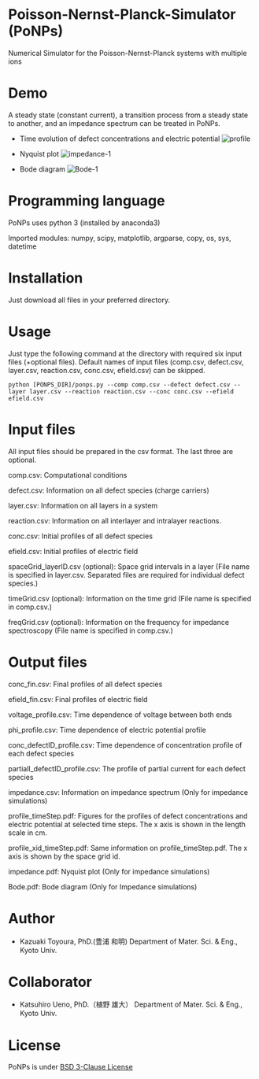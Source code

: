 # Poisson-Nernst-Planck-Simulator (PoNPs)
Numerical Simulator for the Poisson-Nernst-Planck systems with multiple ions

# Demo
A steady state (constant current), a transition process from a steady state to another, and an impedance spectrum can be treated in PoNPs.

* Time evolution of defect concentrations and electric potential 
![profile](https://user-images.githubusercontent.com/93914342/142352821-9c66bdfb-6317-452a-8758-1bca05ddfb7e.gif)

* Nyquist plot
![impedance-1](https://user-images.githubusercontent.com/93914342/142379603-315a1925-762d-4cd2-b916-bfbf480d83fe.png)
* Bode diagram
![Bode-1](https://user-images.githubusercontent.com/93914342/142375814-73c40b34-6633-4530-bac9-6c0506c4485e.png)

# Programming language
PoNPs uses python 3 (installed by anaconda3)

Imported modules: numpy, scipy, matplotlib, argparse, copy, os, sys, datetime

# Installation
Just download all files in your preferred directory.

# Usage
Just type the following command at the directory with required six input files (+optional files).
Default names of input files (comp.csv, defect.csv, layer.csv, reaction.csv, conc.csv, efield.csv) can be skipped.
```
python [PONPS_DIR]/ponps.py --comp comp.csv --defect defect.csv --layer layer.csv --reaction reaction.csv --conc conc.csv --efield efield.csv
```

# Input files
All input files should be prepared in the csv format. The last three are optional.

comp.csv: Computational conditions

defect.csv: Information on all defect species (charge carriers)

layer.csv: Information on all layers in a system

reaction.csv: Information on all interlayer and intralayer reactions.

conc.csv: Initial profiles of all defect species

efield.csv: Initial profiles of electric field

spaceGrid_layerID.csv (optional): Space grid intervals in a layer (File name is specified in layer.csv. Separated files are required for individual defect species.)

timeGrid.csv (optional): Information on the time grid (File name is specified in comp.csv.)

freqGrid.csv (optional): Information on the frequency for impedance spectroscopy (File name is specified in comp.csv.)

# Output files
conc_fin.csv: Final profiles of all defect species

efield_fin.csv: Final profiles of electric field

voltage_profile.csv: Time dependence of voltage between both ends

phi_profile.csv: Time dependence of electric potential profile

conc_defectID_profile.csv: Time dependence of concentration profile of each defect species

partialI_defectID_profile.csv: The profile of partial current for each defect species

impedance.csv: Information on impedance spectrum (Only for impedance simulations)

profile_timeStep.pdf: Figures for the profiles of defect concentrations and electric potential at selected time 
steps. The x axis is shown in the length scale in cm.

profile_xid_timeStep.pdf: Same information on profile_timeStep.pdf. The x axis is shown by the space grid id.

impedance.pdf: Nyquist plot (Only for impedance simulations)

Bode.pdf: Bode diagram (Only for Impedance simulations)

# Author

* Kazuaki Toyoura, PhD.(豊浦 和明)
  Department of Mater. Sci. & Eng., Kyoto Univ.

# Collaborator

* Katsuhiro Ueno, PhD.（植野 雄大）
  Department of Mater. Sci. & Eng., Kyoto Univ.

# License

PoNPs is under [BSD 3-Clause License](https://opensource.org/licenses/BSD-3-Clause)
